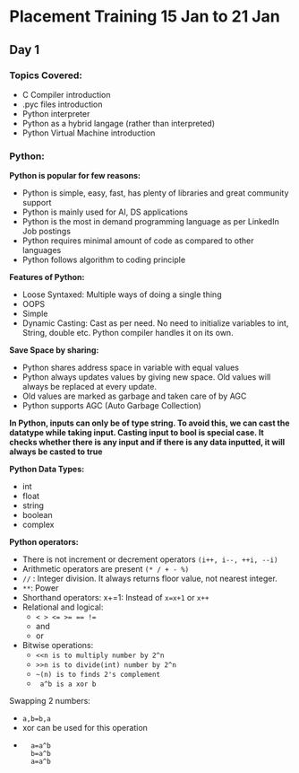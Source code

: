 # Placement Training 15 Jan to 21 Jan

## Day 1
### Topics Covered:
- C Compiler introduction
- .pyc files introduction
- Python interpreter
- Python as a hybrid langage (rather than interpreted)
- Python Virtual Machine introduction

### Python:
**Python is popular for few reasons:**
- Python is simple, easy, fast, has plenty of libraries and great community support
- Python is mainly used for AI, DS applications
- Python is the most in demand programming language as per LinkedIn Job postings
- Python requires minimal amount of code as compared to other languages
- Python follows algorithm to coding principle

**Features of Python:**
- Loose Syntaxed: Multiple ways of doing a single thing
- OOPS
- Simple
- Dynamic Casting: Cast as per need. No need to initialize variables to int, String, double etc. Python compiler handles it on its own.

**Save Space by sharing:**
- Python shares address space in variable with equal values
- Python always updates values by giving new space. Old values will always be replaced at every update.
- Old values are marked as garbage and taken care of by AGC
- Python supports AGC (Auto Garbage Collection)

**In Python, inputs can only be of type string. To avoid this, we can cast the datatype while taking input. Casting input to bool is special case. It checks whether there is any input and if there is any data inputted, it will always be casted to true**

**Python Data Types:**
- int
- float
- string
- boolean
- complex

**Python operators:**
- There is not increment or decrement operators ``(i++, i--, ++i, --i)``
- Arithmetic operators are present ``(* / + - %)``
- ``//`` : Integer division. It always returns floor value, not nearest integer.
- ``**``: Power
- Shorthand operators: x+=1: Instead of ``x=x+1`` or ``x++``
- Relational and logical:
    - ``< > <= >= == !=``
    - and
    - or
- Bitwise operations:
    - `` <<n is to multiply number by 2^n ``
    - `` >>n is to divide(int) number by 2^n ``
    - `` ~(n) is to finds 2's complement ``
    - `` a^b is a xor b``

Swapping 2 numbers:
- ``a,b=b,a ``
- xor can be used for this operation
- ```
    a=a^b 
    b=a^b
    a=a^b
    ```
    